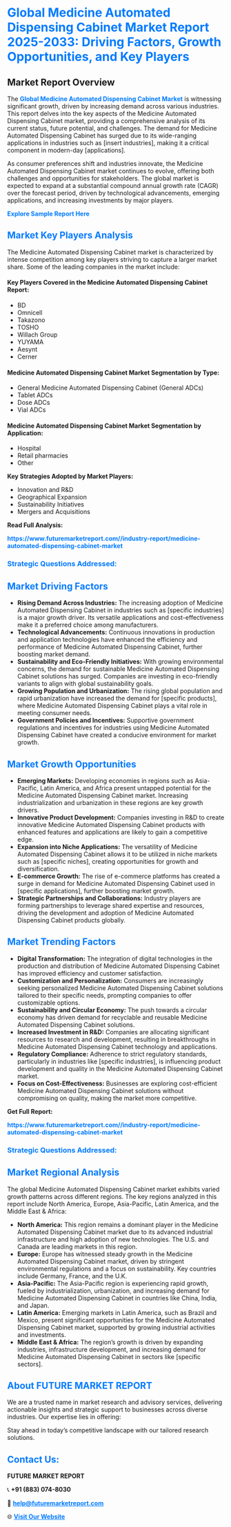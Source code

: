 <h1 style="color: #007BFF;">Global Medicine Automated Dispensing Cabinet Market Report 2025-2033: Driving Factors, Growth Opportunities, and Key Players</h1>

<section id="overview">
<h2>Market Report Overview</h2>
<p>The <a href="https://www.futuremarketreport.com//industry-report/medicine-automated-dispensing-cabinet-market" style="color: #007BFF; text-decoration: none;"><strong>Global Medicine Automated Dispensing Cabinet Market</strong></a> is witnessing significant growth, driven by increasing demand across various industries. This report delves into the key aspects of the Medicine Automated Dispensing Cabinet market, providing a comprehensive analysis of its current status, future potential, and challenges. The demand for Medicine Automated Dispensing Cabinet has surged due to its wide-ranging applications in industries such as [insert industries], making it a critical component in modern-day [applications].</p>
<p>As consumer preferences shift and industries innovate, the Medicine Automated Dispensing Cabinet market continues to evolve, offering both challenges and opportunities for stakeholders. The global market is expected to expand at a substantial compound annual growth rate (CAGR) over the forecast period, driven by technological advancements, emerging applications, and increasing investments by major players.</p>
</section>

<section id="overview">
<p><a href="https://www.futuremarketreport.com//request-sample/reportId=60842" style="color: #007BFF; text-decoration: none;"><strong>Explore Sample Report Here</strong></a></p>
</section>

<section id="key-players">
<h2 style="color: #007BFF;">Market Key Players Analysis</h2>
<p>The Medicine Automated Dispensing Cabinet market is characterized by intense competition among key players striving to capture a larger market share. Some of the leading companies in the market include:</p>
<h4>Key Players Covered in the Medicine Automated Dispensing Cabinet Report:</h4>
<ul><li>BD</li><li>Omnicell</li><li>Takazono</li><li>TOSHO</li><li>Willach Group</li><li>YUYAMA</li><li>Aesynt</li><li>Cerner</li></ul>
<h4>Medicine Automated Dispensing Cabinet Market Segmentation by Type:</h4>
<ul><li>General Medicine Automated Dispensing Cabinet (General ADCs)</li><li>Tablet ADCs</li><li>Dose ADCs</li><li>Vial ADCs</li></ul>

<h4>Medicine Automated Dispensing Cabinet Market Segmentation by Application:</h4>
<ul><li>Hospital</li><li>Retail pharmacies</li><li>Other</li></ul>
<p><strong>Key Strategies Adopted by Market Players:</strong></p>
<ul>
<li>Innovation and R&D</li>
<li>Geographical Expansion</li>
<li>Sustainability Initiatives</li>
<li>Mergers and Acquisitions</li>
</ul>
</section>

<section>
<p><strong>Read Full Analysis: </strong></p><a href="https://www.futuremarketreport.com//industry-report/medicine-automated-dispensing-cabinet-market" style="color: #007BFF; text-decoration: none;"><strong>https://www.futuremarketreport.com//industry-report/medicine-automated-dispensing-cabinet-market</strong></a>
<h3 style="color: #007BFF;">Strategic Questions Addressed:</h3>
</section>

<section id="driving-factors">
<h2 style="color: #007BFF;">Market Driving Factors</h2>
<ul>
<li><strong>Rising Demand Across Industries:</strong> The increasing adoption of Medicine Automated Dispensing Cabinet in industries such as [specific industries] is a major growth driver. Its versatile applications and cost-effectiveness make it a preferred choice among manufacturers.</li>
<li><strong>Technological Advancements:</strong> Continuous innovations in production and application technologies have enhanced the efficiency and performance of Medicine Automated Dispensing Cabinet, further boosting market demand.</li>
<li><strong>Sustainability and Eco-Friendly Initiatives:</strong> With growing environmental concerns, the demand for sustainable Medicine Automated Dispensing Cabinet solutions has surged. Companies are investing in eco-friendly variants to align with global sustainability goals.</li>
<li><strong>Growing Population and Urbanization:</strong> The rising global population and rapid urbanization have increased the demand for [specific products], where Medicine Automated Dispensing Cabinet plays a vital role in meeting consumer needs.</li>
<li><strong>Government Policies and Incentives:</strong> Supportive government regulations and incentives for industries using Medicine Automated Dispensing Cabinet have created a conducive environment for market growth.</li>
</ul>
</section>

<section id="growth-opportunities">
<h2 style="color: #007BFF;">Market Growth Opportunities</h2>
<ul>
<li><strong>Emerging Markets:</strong> Developing economies in regions such as Asia-Pacific, Latin America, and Africa present untapped potential for the Medicine Automated Dispensing Cabinet market. Increasing industrialization and urbanization in these regions are key growth drivers.</li>
<li><strong>Innovative Product Development:</strong> Companies investing in R&D to create innovative Medicine Automated Dispensing Cabinet products with enhanced features and applications are likely to gain a competitive edge.</li>
<li><strong>Expansion into Niche Applications:</strong> The versatility of Medicine Automated Dispensing Cabinet allows it to be utilized in niche markets such as [specific niches], creating opportunities for growth and diversification.</li>
<li><strong>E-commerce Growth:</strong> The rise of e-commerce platforms has created a surge in demand for Medicine Automated Dispensing Cabinet used in [specific applications], further boosting market growth.</li>
<li><strong>Strategic Partnerships and Collaborations:</strong> Industry players are forming partnerships to leverage shared expertise and resources, driving the development and adoption of Medicine Automated Dispensing Cabinet products globally.</li>
</ul>
</section>

<section id="trending-factors">
<h2 style="color: #007BFF;">Market Trending Factors</h2>
<ul>
<li><strong>Digital Transformation:</strong> The integration of digital technologies in the production and distribution of Medicine Automated Dispensing Cabinet has improved efficiency and customer satisfaction.</li>
<li><strong>Customization and Personalization:</strong> Consumers are increasingly seeking personalized Medicine Automated Dispensing Cabinet solutions tailored to their specific needs, prompting companies to offer customizable options.</li>
<li><strong>Sustainability and Circular Economy:</strong> The push towards a circular economy has driven demand for recyclable and reusable Medicine Automated Dispensing Cabinet solutions.</li>
<li><strong>Increased Investment in R&D:</strong> Companies are allocating significant resources to research and development, resulting in breakthroughs in Medicine Automated Dispensing Cabinet technology and applications.</li>
<li><strong>Regulatory Compliance:</strong> Adherence to strict regulatory standards, particularly in industries like [specific industries], is influencing product development and quality in the Medicine Automated Dispensing Cabinet market.</li>
<li><strong>Focus on Cost-Effectiveness:</strong> Businesses are exploring cost-efficient Medicine Automated Dispensing Cabinet solutions without compromising on quality, making the market more competitive.</li>
</ul>
</section>

<section>
<p><strong>Get Full Report: </strong></p><a href="https://www.futuremarketreport.com//industry-report/medicine-automated-dispensing-cabinet-market" style="color: #007BFF; text-decoration: none;"><strong>https://www.futuremarketreport.com//industry-report/medicine-automated-dispensing-cabinet-market</strong></a>
<h3 style="color: #007BFF;">Strategic Questions Addressed:</h3>
</section>


<section id="regional-analysis">
<h2 style="color: #007BFF;">Market Regional Analysis</h2>
<p>The global Medicine Automated Dispensing Cabinet market exhibits varied growth patterns across different regions. The key regions analyzed in this report include North America, Europe, Asia-Pacific, Latin America, and the Middle East & Africa:</p>
<ul>
<li><strong>North America:</strong> This region remains a dominant player in the Medicine Automated Dispensing Cabinet market due to its advanced industrial infrastructure and high adoption of new technologies. The U.S. and Canada are leading markets in this region.</li>
<li><strong>Europe:</strong> Europe has witnessed steady growth in the Medicine Automated Dispensing Cabinet market, driven by stringent environmental regulations and a focus on sustainability. Key countries include Germany, France, and the U.K.</li>
<li><strong>Asia-Pacific:</strong> The Asia-Pacific region is experiencing rapid growth, fueled by industrialization, urbanization, and increasing demand for Medicine Automated Dispensing Cabinet in countries like China, India, and Japan.</li>
<li><strong>Latin America:</strong> Emerging markets in Latin America, such as Brazil and Mexico, present significant opportunities for the Medicine Automated Dispensing Cabinet market, supported by growing industrial activities and investments.</li>
<li><strong>Middle East & Africa:</strong> The region’s growth is driven by expanding industries, infrastructure development, and increasing demand for Medicine Automated Dispensing Cabinet in sectors like [specific sectors].</li>
</ul>
</section>

<footer>
<h2 style="color: #007BFF;">About FUTURE MARKET REPORT</h2>
<p>We are a trusted name in market research and advisory services, delivering actionable insights and strategic support to businesses across diverse industries. Our expertise lies in offering:</p>

<p>Stay ahead in today’s competitive landscape with our tailored research solutions.</p>

<h2 style="color: #007BFF;">Contact Us:</h2>
<p><strong>FUTURE MARKET REPORT</strong></p>
<p>📞 <strong>+91 (883) 074-8030</strong></p>
<p>📧 <strong><a href="mailto:help@futuremarketreport.com" style="color: #007BFF;">help@futuremarketreport.com</a></strong></p>
<p>🌐 <strong><a href="https://www.futuremarketreport.com/" style="color: #007BFF;">Visit Our Website</a></strong></p>
</footer>